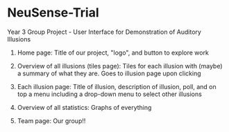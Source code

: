 # NeuSense-Trial

Year 3 Group Project - User Interface for Demonstration of Auditory Illusions

1. Home page: Title of our project, "logo", and button to explore work

2. Overview of all illusions (tiles page): Tiles for each illusion with (maybe) a summary of what they are. Goes to illusion page upon clicking

3. Each illusion page: Title of illusion, description of illusion, poll, and on top a menu including a drop-down menu to select other illusions

4. Overview of all statistics: Graphs of everything

5. Team page: Our group!!
